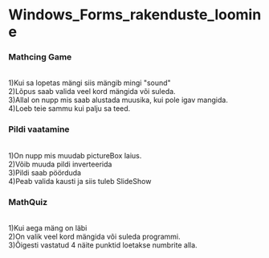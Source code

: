 # Windows_Forms_rakenduste_loomine
<h3>Mathcing Game</h3><br>
1)Kui sa lopetas mängi siis mängib mingi "sound"<br>
2)Lõpus saab valida veel kord mängida või suleda.<br>
3)Allal on nupp mis saab alustada muusika, kui pole igav mangida.<br>
4)Loeb teie sammu kui palju sa teed.<br>

<h3>Pildi vaatamine</h3><br>
1)On nupp mis muudab pictureBox laius.<br>
2)Võib muuda pildi inverteerida<br>
3)Pildi saab pöörduda<br>
4)Peab valida kausti ja siis tuleb SlideShow<br>

<h3>MathQuiz</h3><br>
1)Kui aega mäng on läbi<br>
2)On valik veel kord mängida või suleda programmi.<br>
3)Õigesti vastatud 4 näite punktid loetakse numbrite alla.<br>
